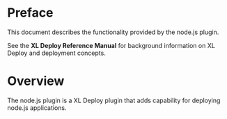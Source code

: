 # Preface #

This document describes the functionality provided by the node.js plugin.

See the **XL Deploy Reference Manual** for background information on XL Deploy and deployment concepts.

# Overview #

The node.js plugin is a XL Deploy plugin that adds capability for deploying node.js applications.
